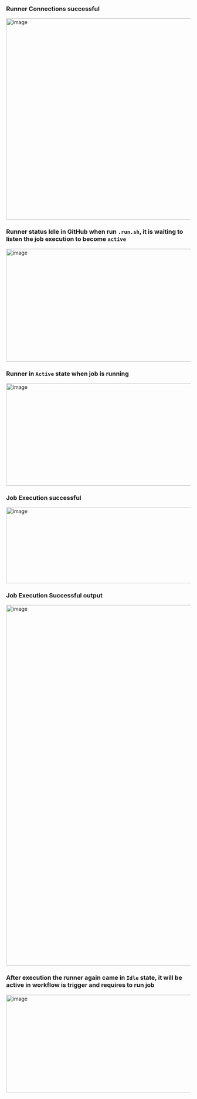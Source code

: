 ### Runner Connections successful
<img width="943" height="548" alt="image" src="https://github.com/user-attachments/assets/fb316a5f-d471-4bc7-b328-693c4b72999e" />

### Runner status Idle in GitHub when run `.run.sh`, it is waiting to listen the job execution to become `active`
<img width="1023" height="307" alt="image" src="https://github.com/user-attachments/assets/8747c3d6-8c7a-4392-907b-813426ec2e2d" />

### Runner in `Active` state when job is running
<img width="1041" height="279" alt="image" src="https://github.com/user-attachments/assets/86eaa431-1a3f-45a0-86d8-0fff58f61be1" />

### Job Execution successful
<img width="942" height="207" alt="image" src="https://github.com/user-attachments/assets/01474733-581f-48d6-b375-351bd3ed445c" />

### Job Execution Successful output 
<img width="1875" height="982" alt="image" src="https://github.com/user-attachments/assets/2dd8f69c-b1a7-4aa6-8fe0-a9c076f34ccb" />

### After execution the runner again came in `Idle` state, it will be active in workflow is trigger and requires to run job
<img width="1010" height="267" alt="image" src="https://github.com/user-attachments/assets/a40cb5bb-0664-4852-b500-7c456e58041a" />
